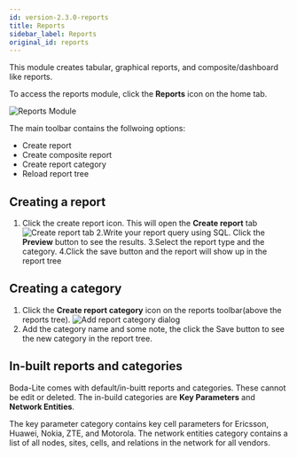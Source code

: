 ```yaml
---
id: version-2.3.0-reports
title: Reports
sidebar_label: Reports
original_id: reports
---
```

This module creates tabular, graphical reports, and composite/dashboard like reports. 

To access the reports module, click the **Reports** icon on the home tab.

![Reports Module](/bts-ce-lite/img/reports_module.png)

The main toolbar contains the follwoing options:
* Create report
* Create composite report  
* Create report category 
* Reload report tree

## Creating a report

1. Click the create report icon. This will open the **Create report** tab 
![Create report tab](/bts-ce-lite/img/create_report_tab.png)
2.Write your report query using SQL. Click the **Preview** button to see the results.
3.Select the report type and the category.
4.Click the save button and the report will show up in the report tree

## Creating a category

1. Click the **Create report category** icon on the reports toolbar(above the reports tree).
![Add report category dialog](/bts-ce-lite/img/add_report_category_dialog.png)
2. Add the category name and some note, the click the Save button to see the new category in the report tree.

## In-built reports and categories

Boda-Lite comes with default/in-buitt reports and categories. These cannot be edit or deleted. The in-build categories are **Key Parameters** and **Network Entities**.

The key parameter category contains key cell parameters for Ericsson, Huawei, Nokia, ZTE, and Motorola. The network entities category contains a list of all
nodes, sites, cells, and relations in the network for all vendors.
